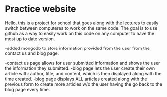# Practice website
Hello, this is a project for school that goes along with the lectures to easily switch between computeres to work on the same code. The goal is to use github as a
way to easily work on this code on any computer to have the most up to date version. 

-added mongodb to store information provided from the user from the contact us and blog page.

-contact us page allows for user submitted information and shows the user the information they submitted.
-blog page lets the user create their own article with: author, title, and content, which is then displayed along with the time created.
-blog page displays ALL articles created along with the previous form to create more articles w/o the user having the go back to the blog page every time.

